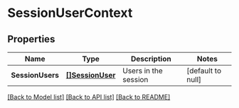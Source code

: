 # SessionUserContext

## Properties
Name | Type | Description | Notes
------------ | ------------- | ------------- | -------------
**SessionUsers** | [**[]SessionUser**](SessionUser.md) | Users in the session | [default to null]

[[Back to Model list]](../README.md#documentation-for-models) [[Back to API list]](../README.md#documentation-for-api-endpoints) [[Back to README]](../README.md)


